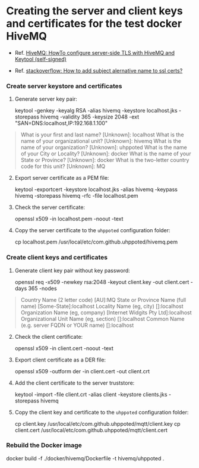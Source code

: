 # Creating the server and client keys and certificates for the test docker HiveMQ

- Ref. [HiveMQ: HowTo configure server-side TLS with HiveMQ and Keytool (self-signed)](https://www.hivemq.com/docs/hivemq/4.4/user-guide/howtos.html)

- Ref. [stackoverflow: How to add subject alernative name to ssl certs?](https://stackoverflow.com/questions/8744607/how-to-add-subject-alernative-name-to-ssl-certs#8744717)

### Create server keystore and certificates

1. Generate server key pair:

   keytool -genkey -keyalg RSA -alias hivemq -keystore localhost.jks -storepass hivemq -validity 365 -keysize 2048 -ext "SAN=DNS:localhost,IP:192.168.1.100"

>  What is your first and last name?
>    [Unknown]:  localhost
>  What is the name of your organizational unit?
>    [Unknown]:  hivemq
>  What is the name of your organization?
>    [Unknown]:  uhppoted
>  What is the name of your City or Locality?
>    [Unknown]:  docker
>  What is the name of your State or Province?
>    [Unknown]:  docker
>  What is the two-letter country code for this unit?
>    [Unknown]:  MQ

2. Export server certificate as a PEM file:

   keytool -exportcert -keystore localhost.jks -alias hivemq -keypass hivemq -storepass hivemq -rfc -file localhost.pem

3. Check the server certificate:

   openssl x509 -in localhost.pem -noout -text

4. Copy the server certificate to the `uhppoted` configuration folder:

   cp localhost.pem /usr/local/etc/com.github.uhppoted/hivemq.pem

### Create client keys and certificates

1. Generate client key pair without key password:

   openssl req -x509 -newkey rsa:2048 -keyout client.key -out client.cert -days 365 -nodes

>  Country Name (2 letter code) [AU]:MQ
>  State or Province Name (full name) [Some-State]:localhost
>  Locality Name (eg, city) []:localhost
>  Organization Name (eg, company) [Internet Widgits Pty Ltd]:localhost
>  Organizational Unit Name (eg, section) []:localhost
>  Common Name (e.g. server FQDN or YOUR name) []:localhost

2. Check the client certificate:

   openssl x509 -in client.cert -noout -text

3. Export client certificate as a DER file:

   openssl x509 -outform der -in client.cert -out client.crt

4. Add the client certificate to the server truststore:

   keytool -import -file client.crt -alias client -keystore clients.jks -storepass hivemq

5. Copy the client key and certificate to the `uhppoted` configuration folder:

   cp client.key  /usr/local/etc/com.github.uhppoted/mqtt/client.key
   cp client.cert /usr/local/etc/com.github.uhppoted/mqtt/client.cert

### Rebuild the Docker image

   docker build -f ./docker/hivemq/Dockerfile  -t hivemq/uhppoted .

